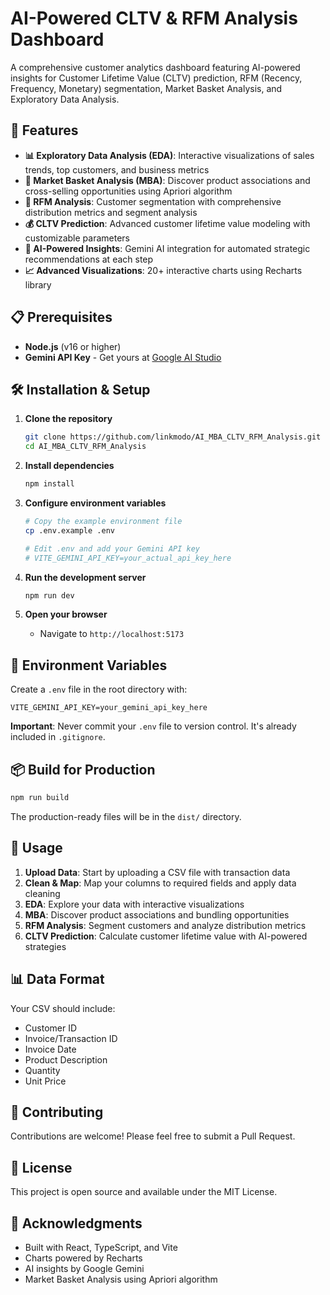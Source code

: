 # AI-Powered CLTV & RFM Analysis Dashboard

A comprehensive customer analytics dashboard featuring AI-powered insights for Customer Lifetime Value (CLTV) prediction, RFM (Recency, Frequency, Monetary) segmentation, Market Basket Analysis, and Exploratory Data Analysis.

## 🚀 Features

- **📊 Exploratory Data Analysis (EDA)**: Interactive visualizations of sales trends, top customers, and business metrics
- **🛒 Market Basket Analysis (MBA)**: Discover product associations and cross-selling opportunities using Apriori algorithm
- **👥 RFM Analysis**: Customer segmentation with comprehensive distribution metrics and segment analysis
- **💰 CLTV Prediction**: Advanced customer lifetime value modeling with customizable parameters
- **🤖 AI-Powered Insights**: Gemini AI integration for automated strategic recommendations at each step
- **📈 Advanced Visualizations**: 20+ interactive charts using Recharts library

## 📋 Prerequisites

- **Node.js** (v16 or higher)
- **Gemini API Key** - Get yours at [Google AI Studio](https://aistudio.google.com/app/apikey)

## 🛠️ Installation & Setup

1. **Clone the repository**
   ```bash
   git clone https://github.com/linkmodo/AI_MBA_CLTV_RFM_Analysis.git
   cd AI_MBA_CLTV_RFM_Analysis
   ```

2. **Install dependencies**
   ```bash
   npm install
   ```

3. **Configure environment variables**
   ```bash
   # Copy the example environment file
   cp .env.example .env
   
   # Edit .env and add your Gemini API key
   # VITE_GEMINI_API_KEY=your_actual_api_key_here
   ```

4. **Run the development server**
   ```bash
   npm run dev
   ```

5. **Open your browser**
   - Navigate to `http://localhost:5173`

## 🔑 Environment Variables

Create a `.env` file in the root directory with:

```env
VITE_GEMINI_API_KEY=your_gemini_api_key_here
```

**Important**: Never commit your `.env` file to version control. It's already included in `.gitignore`.

## 📦 Build for Production

```bash
npm run build
```

The production-ready files will be in the `dist/` directory.

## 🎯 Usage

1. **Upload Data**: Start by uploading a CSV file with transaction data
2. **Clean & Map**: Map your columns to required fields and apply data cleaning
3. **EDA**: Explore your data with interactive visualizations
4. **MBA**: Discover product associations and bundling opportunities
5. **RFM Analysis**: Segment customers and analyze distribution metrics
6. **CLTV Prediction**: Calculate customer lifetime value with AI-powered strategies

## 📊 Data Format

Your CSV should include:
- Customer ID
- Invoice/Transaction ID
- Invoice Date
- Product Description
- Quantity
- Unit Price

## 🤝 Contributing

Contributions are welcome! Please feel free to submit a Pull Request.

## 📄 License

This project is open source and available under the MIT License.

## 🙏 Acknowledgments

- Built with React, TypeScript, and Vite
- Charts powered by Recharts
- AI insights by Google Gemini
- Market Basket Analysis using Apriori algorithm
